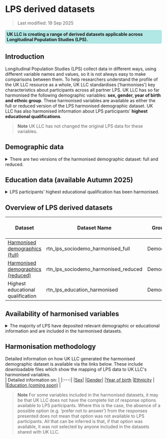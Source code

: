 # LPS derived datasets
>Last modified: 19 Sep 2025
<div style="background-color: rgba(0, 178, 169, 0.3); padding: 5px; border-radius: 5px;"><strong>UK LLC is creating a range of derived datasets applicable across Longitudinal Population Studies (LPS).</strong></div>  

## Introduction  
Longitudinal Population Studies (LPS) collect data in different ways, using different variable names and values, so it is not always easy to make comparisons between them. To help researchers understand the profile of the UK LLC resource as a whole, UK LLC standardises (‘harmonises’) key characteristics about participants across all partner LPS. UK LLC has so far harmonised the following demographic variables: **sex, gender, year of birth and ethnic group**. These harmonised variables are available as either the full or reduced version of the LPS harmonised demographic dataset. UK LLC has also harmonised information about LPS participants' **highest educational qualifications**.
  
>**Note** UK LLC has not changed the original LPS data for these variables.  

## Demographic data
<details><summary>There are two versions of the harmonised demographic dataset: full and reduced.</summary>   
<br>

[**The full dataset**](../Datasets/LPS_derived/demo_harmonised_full.md) retains every relevant response provided by participants, e.g. if a participant was asked to confirm their ethnic group on five separate occasions, then that individual will have five occurrences of ethnicity in the dataset.  
>Researchers are encouraged to use the **full dataset**:  
>* To investigate whether a participant’s self-reported demographic characteristics have changed over time  
>* To ensure that their research refers to participants' self-reported characteristics as recorded at a time point pertinent to the research question.  

[**The reduced dataset**](../Datasets/LPS_derived/demo_harmonised_reduced.md) retains only the most recent response provided by a participant for each variable.  

>Researchers are encouraged to use the **reduced dataset**:  
>* To have the most recent, valid, definition of a participant’s demographic characteristics 
>* To have comparable data on ethnicity and gender for the maximum number of participants
>* To be able to compare LPS data with data from NHS England using the [**NHSE demographics dataset**](../Linked_derived/nhse_patient_demo_mortality.md).  
</details>  

## Education data (available Autumn 2025)
<details><summary>LPS participants' highest educational qualification has been harmonised.</summary>

Fifteen LPS contributing to UK LLC have deposited information educational qualifications of either their participants, their participants' parents, or both.  

Because of changes in qualifications awarded in the UK over time, and differences between the four nations, UK LLC has harmonised data about education into four categories for LPS participants and two categories for participants' parents. Harmonised education information is provided for each LPS at the most granular level available.  
<br>


</details>

## Overview of LPS derived datasets

Dataset | Dataset Name |Grouping| Data Available in TRE | Data Owner |
|---|---|---|---|---|
| [Harmonised demographics (full)](../LPS_derived/demo_harmonised_full.md) | rtn_lps_sociodemo_harmonised_full|Demographic |1990 - 2023 | UK LLC |
| [Harmonised demographics (reduced)](../LPS_derived/demo_harmonised_reduced.md) | rtn_lps_sociodemo_harmonised_reduced|Demographic |1990 - 2023 | UK LLC |
| Highest educational qualification | rtn_lps_education_harmonised | Demographic | TBC | UK LLC

## Availability of harmonised variables
<details><summary>The majority of LPS have deposited relevant demographic or educational information and are included in the harmonised datasets.</summary>  

| LPS | Sex | Gender | Year of Birth | Ethnicity | Education:<br>participant | Education:<br> parent(s) |
|---|:---:|:---:|:---:|:---:|:---:|:---:|
| AIRWAVE<sup>*</sup> | n/a | n/a | n/a | n/a | n/a | n/a |
| ALSPAC | ✓ | ✗ | ✓ | ✓ | ✗ | ✓ |
| BCS70 | ✓ | ✗ | ✓ | ✓ | ✓ | ✓ |
| BIB | ✓ | ✗ | ✓ | ✓ | ✗ | ✓ |
| ELSA | ✓ | ✗ | ✓ | ✓ | ✓ | ✗ |
| EPICN | ✓ | ✗ | ✓ | ✓ | ✓ | ✗ |
| EXCEED | ✓ | ✓ | ✓ | ✓ | ✗ | ✗ |
| FENLAND | ✓ | ✗ | ✓ | ✓ | ✓ | ✗ |
| GENSCOT | ✓ | ✓ | ✓ | ✓ | ✗ | ✗ |
| GLAD | ✓ | ✓ | ✓ | ✓ | ✓ | ✗ |
| MCS | ✓ | ✗ | ✓ | ✓ | ✓ | ✗ | ✓ | ✗ |
| NCDS58 | ✓ | ✗ | ✓ | ✓ | ✓ | ✗ |
| NEXTSTEP | ✓ | ✗ | ✓ | ✓ | ✓ | ✗ |
| NICOLA | ✓ | ✗ | ✓ | ✗ |✓ | ✗ |
| NIHRBIO_COPING | ✓ | ✓ | ✓ | ✓ | ✗ | ✗ |
| NSHD46 | ✓ | ✗ | ✓ | ✗ | ✓ | ✗ |
| SABRE | ✓ | ✗ | ✓ | ✓ | ✓ | ✗ |
| TEDS | ✓ | ✓ | ✓ | ✓ | ✓ | ✓ |
| TRACKC19 | ✓ | ✗ | ✓ | ✓ | ✗ | ✗ |
| TWINSUK | ✓ | ✗ | ✗ | ✓ | ✗ | ✗ |
| UKHLS | ✓ | ✗ | ✓ | ✓ | ✓ | ✗ |
| UKREACH<sup>*</sup> | n/a | n/a | n/a | n/a | n/a | n/a |

<sup>*</sup> Data from  AIRWAVE and UKREACH are not yet available in the TRE. 
</details>  

## Harmonisation methodology
Detailed information on how UK LLC generated the harmonised demographic dataset is available via the links below. These include downloadable files which show the mapping of LPS data to UK LLC's harmonised variables.  
| Detailed information on: |
|:---:|
|[Sex](../../README/sex_info.md)| 
|[Gender](../../README/gender_info.md)| 
|[Year of birth](../../README/yob_info.md) 
|[Ethnicity](../../README/ethnicity_info.md) |
|[Education (coming soon)](../../README/education_info.md) | 

  
>**Note** For some variables included in the harmonised datasets, it may be that UK LLC does not have the complete list of response options available to LPS participants. Where this is the case, the absence of a possible option (e.g. ‘prefer not to answer’) from the responses presented does not mean that option was not available to LPS participants. All that can be inferred is that, if that option was available, it was not selected by anyone included in the datasets shared with UK LLC.
